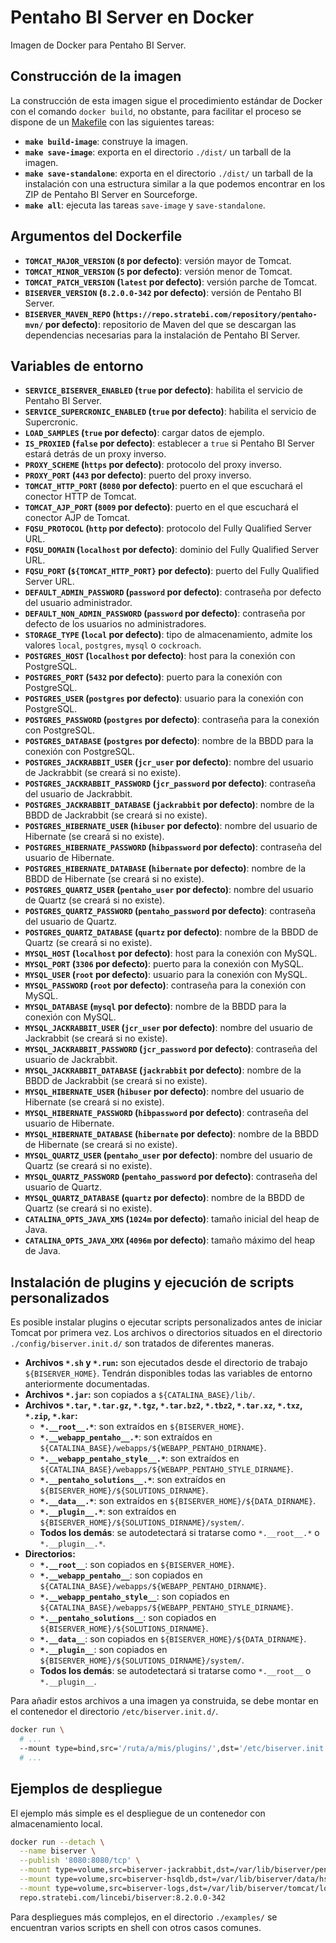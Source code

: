 # Pentaho BI Server en Docker

Imagen de Docker para Pentaho BI Server.

## Construcción de la imagen

La construcción de esta imagen sigue el procedimiento estándar de Docker con el comando `docker build`, no obstante, para facilitar el proceso se
dispone de un [Makefile](https://en.wikipedia.org/wiki/Makefile) con las siguientes tareas:

 * **`make build-image`**: construye la imagen.
 * **`make save-image`**: exporta en el directorio `./dist/` un tarball de la imagen.
 * **`make save-standalone`**: exporta en el directorio `./dist/` un tarball de la instalación con una estructura similar a la que podemos encontrar
   en los ZIP de Pentaho BI Server en Sourceforge.
 * **`make all`**: ejecuta las tareas `save-image` y `save-standalone`.

## Argumentos del Dockerfile

 * **`TOMCAT_MAJOR_VERSION` (`8` por defecto)**: versión mayor de Tomcat.
 * **`TOMCAT_MINOR_VERSION` (`5` por defecto)**: versión menor de Tomcat.
 * **`TOMCAT_PATCH_VERSION` (`latest` por defecto)**: versión parche de Tomcat.
 * **`BISERVER_VERSION` (`8.2.0.0-342` por defecto)**: versión de Pentaho BI Server.
 * **`BISERVER_MAVEN_REPO` (`https://repo.stratebi.com/repository/pentaho-mvn/` por defecto)**: repositorio de Maven del que se descargan las
   dependencias necesarias para la instalación de Pentaho BI Server.

## Variables de entorno

 * **`SERVICE_BISERVER_ENABLED` (`true` por defecto)**: habilita el servicio de Pentaho BI Server.
 * **`SERVICE_SUPERCRONIC_ENABLED` (`true` por defecto)**: habilita el servicio de Supercronic.
 * **`LOAD_SAMPLES` (`true` por defecto)**: cargar datos de ejemplo.
 * **`IS_PROXIED` (`false` por defecto)**: establecer a `true` si Pentaho BI Server estará detrás de un proxy inverso.
 * **`PROXY_SCHEME` (`https` por defecto)**: protocolo del proxy inverso.
 * **`PROXY_PORT` (`443` por defecto)**: puerto del proxy inverso.
 * **`TOMCAT_HTTP_PORT` (`8080` por defecto)**: puerto en el que escuchará el conector HTTP de Tomcat.
 * **`TOMCAT_AJP_PORT` (`8009` por defecto)**: puerto en el que escuchará el conector AJP de Tomcat.
 * **`FQSU_PROTOCOL` (`http` por defecto)**: protocolo del Fully Qualified Server URL.
 * **`FQSU_DOMAIN` (`localhost` por defecto)**: dominio del Fully Qualified Server URL.
 * **`FQSU_PORT` (`${TOMCAT_HTTP_PORT}` por defecto)**: puerto del Fully Qualified Server URL.
 * **`DEFAULT_ADMIN_PASSWORD` (`password` por defecto)**: contraseña por defecto del usuario administrador.
 * **`DEFAULT_NON_ADMIN_PASSWORD` (`password` por defecto)**: contraseña por defecto de los usuarios no administradores.
 * **`STORAGE_TYPE` (`local` por defecto)**: tipo de almacenamiento, admite los valores `local`, `postgres`, `mysql` o `cockroach`.
 * **`POSTGRES_HOST` (`localhost` por defecto)**: host para la conexión con PostgreSQL.
 * **`POSTGRES_PORT` (`5432` por defecto)**: puerto para la conexión con PostgreSQL.
 * **`POSTGRES_USER` (`postgres` por defecto)**: usuario para la conexión con PostgreSQL.
 * **`POSTGRES_PASSWORD` (`postgres` por defecto)**: contraseña para la conexión con PostgreSQL.
 * **`POSTGRES_DATABASE` (`postgres` por defecto)**: nombre de la BBDD para la conexión con PostgreSQL.
 * **`POSTGRES_JACKRABBIT_USER` (`jcr_user` por defecto)**: nombre del usuario de Jackrabbit (se creará si no existe).
 * **`POSTGRES_JACKRABBIT_PASSWORD` (`jcr_password` por defecto)**: contraseña del usuario de Jackrabbit.
 * **`POSTGRES_JACKRABBIT_DATABASE` (`jackrabbit` por defecto)**: nombre de la BBDD de Jackrabbit (se creará si no existe).
 * **`POSTGRES_HIBERNATE_USER` (`hibuser` por defecto)**: nombre del usuario de Hibernate (se creará si no existe).
 * **`POSTGRES_HIBERNATE_PASSWORD` (`hibpassword` por defecto)**: contraseña del usuario de Hibernate.
 * **`POSTGRES_HIBERNATE_DATABASE` (`hibernate` por defecto)**: nombre de la BBDD de Hibernate (se creará si no existe).
 * **`POSTGRES_QUARTZ_USER` (`pentaho_user` por defecto)**: nombre del usuario de Quartz (se creará si no existe).
 * **`POSTGRES_QUARTZ_PASSWORD` (`pentaho_password` por defecto)**: contraseña del usuario de Quartz.
 * **`POSTGRES_QUARTZ_DATABASE` (`quartz` por defecto)**: nombre de la BBDD de Quartz (se creará si no existe).
 * **`MYSQL_HOST` (`localhost` por defecto)**: host para la conexión con MySQL.
 * **`MYSQL_PORT` (`3306` por defecto)**: puerto para la conexión con MySQL.
 * **`MYSQL_USER` (`root` por defecto)**: usuario para la conexión con MySQL.
 * **`MYSQL_PASSWORD` (`root` por defecto)**: contraseña para la conexión con MySQL.
 * **`MYSQL_DATABASE` (`mysql` por defecto)**: nombre de la BBDD para la conexión con MySQL.
 * **`MYSQL_JACKRABBIT_USER` (`jcr_user` por defecto)**: nombre del usuario de Jackrabbit (se creará si no existe).
 * **`MYSQL_JACKRABBIT_PASSWORD` (`jcr_password` por defecto)**: contraseña del usuario de Jackrabbit.
 * **`MYSQL_JACKRABBIT_DATABASE` (`jackrabbit` por defecto)**: nombre de la BBDD de Jackrabbit (se creará si no existe).
 * **`MYSQL_HIBERNATE_USER` (`hibuser` por defecto)**: nombre del usuario de Hibernate (se creará si no existe).
 * **`MYSQL_HIBERNATE_PASSWORD` (`hibpassword` por defecto)**: contraseña del usuario de Hibernate.
 * **`MYSQL_HIBERNATE_DATABASE` (`hibernate` por defecto)**: nombre de la BBDD de Hibernate (se creará si no existe).
 * **`MYSQL_QUARTZ_USER` (`pentaho_user` por defecto)**: nombre del usuario de Quartz (se creará si no existe).
 * **`MYSQL_QUARTZ_PASSWORD` (`pentaho_password` por defecto)**: contraseña del usuario de Quartz.
 * **`MYSQL_QUARTZ_DATABASE` (`quartz` por defecto)**: nombre de la BBDD de Quartz (se creará si no existe).
 * **`CATALINA_OPTS_JAVA_XMS` (`1024m` por defecto)**: tamaño inicial del heap de Java.
 * **`CATALINA_OPTS_JAVA_XMX` (`4096m` por defecto)**: tamaño máximo del heap de Java.

## Instalación de plugins y ejecución de scripts personalizados

Es posible instalar plugins o ejecutar scripts personalizados antes de iniciar Tomcat por primera vez. Los archivos o directorios situados en el
directorio `./config/biserver.init.d/` son tratados de diferentes maneras.

 * **Archivos `*.sh` y `*.run`:** son ejecutados desde el directorio de trabajo `${BISERVER_HOME}`. Tendrán disponibles todas las variables de entorno
   anteriormente documentadas.
 * **Archivos `*.jar`:** son copiados a `${CATALINA_BASE}/lib/`.
 * **Archivos `*.tar`, `*.tar.gz`, `*.tgz`, `*.tar.bz2`, `*.tbz2`, `*.tar.xz`, `*.txz`, `*.zip`, `*.kar`:**
   * **`*.__root__.*`**: son extraídos en `${BISERVER_HOME}`.
   * **`*.__webapp_pentaho__.*`**: son extraídos en `${CATALINA_BASE}/webapps/${WEBAPP_PENTAHO_DIRNAME}`.
   * **`*.__webapp_pentaho_style__.*`**: son extraídos en `${CATALINA_BASE}/webapps/${WEBAPP_PENTAHO_STYLE_DIRNAME}`.
   * **`*.__pentaho_solutions__.*`**: son extraídos en `${BISERVER_HOME}/${SOLUTIONS_DIRNAME}`.
   * **`*.__data__.*`**: son extraídos en `${BISERVER_HOME}/${DATA_DIRNAME}`.
   * **`*.__plugin__.*`**: son extraídos en `${BISERVER_HOME}/${SOLUTIONS_DIRNAME}/system/`.
   * **Todos los demás**: se autodetectará si tratarse como `*.__root__.*` o `*.__plugin__.*`.
 * **Directorios:**
   * **`*.__root__`**: son copiados en `${BISERVER_HOME}`.
   * **`*.__webapp_pentaho__`**: son copiados en `${CATALINA_BASE}/webapps/${WEBAPP_PENTAHO_DIRNAME}`.
   * **`*.__webapp_pentaho_style__`**: son copiados en `${CATALINA_BASE}/webapps/${WEBAPP_PENTAHO_STYLE_DIRNAME}`.
   * **`*.__pentaho_solutions__`**: son copiados en `${BISERVER_HOME}/${SOLUTIONS_DIRNAME}`.
   * **`*.__data__`**: son copiados en `${BISERVER_HOME}/${DATA_DIRNAME}`.
   * **`*.__plugin__`**: son copiados en `${BISERVER_HOME}/${SOLUTIONS_DIRNAME}/system/`.
   * **Todos los demás**: se autodetectará si tratarse como `*.__root__` o `*.__plugin__`.

Para añadir estos archivos a una imagen ya construida, se debe montar en el contenedor el directorio `/etc/biserver.init.d/`.

```sh
docker run \
  # ...
  --mount type=bind,src='/ruta/a/mis/plugins/',dst='/etc/biserver.init.d/',ro \
  # ...
```

## Ejemplos de despliegue

El ejemplo más simple es el despliegue de un contenedor con almacenamiento local.

```sh
docker run --detach \
  --name biserver \
  --publish '8080:8080/tcp' \
  --mount type=volume,src=biserver-jackrabbit,dst=/var/lib/biserver/pentaho-solutions/system/jackrabbit/repository/ \
  --mount type=volume,src=biserver-hsqldb,dst=/var/lib/biserver/data/hsqldb/ \
  --mount type=volume,src=biserver-logs,dst=/var/lib/biserver/tomcat/logs/ \
  repo.stratebi.com/lincebi/biserver:8.2.0.0-342
```

Para despliegues más complejos, en el directorio `./examples/` se encuentran varios scripts en shell con otros casos comunes.
